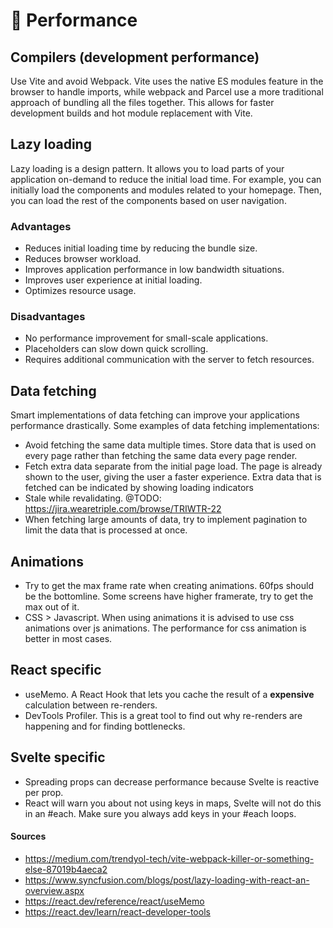# 🏃 Performance

## Compilers (development performance)

Use Vite and avoid Webpack. Vite uses the native ES modules feature in the browser to handle imports, while webpack and Parcel use a more traditional approach of bundling all the files together. This allows for faster development builds and hot module replacement with Vite.

## Lazy loading

Lazy loading is a design pattern. It allows you to load parts of your application on-demand to reduce the initial load time. For example, you can initially load the components and modules related to your homepage. Then, you can load the rest of the components based on user navigation.

### Advantages

- Reduces initial loading time by reducing the bundle size.
- Reduces browser workload.
- Improves application performance in low bandwidth situations.
- Improves user experience at initial loading.
- Optimizes resource usage.

### Disadvantages

- No performance improvement for small-scale applications.
- Placeholders can slow down quick scrolling.
- Requires additional communication with the server to fetch resources.

## Data fetching

Smart implementations of data fetching can improve your applications performance drastically. Some examples of data fetching implementations:

- Avoid fetching the same data multiple times. Store data that is used on every page rather than fetching the same data every page render.
- Fetch extra data separate from the initial page load. The page is already shown to the user, giving the user a faster experience. Extra data that is fetched can be indicated by showing loading indicators
- Stale while revalidating. @TODO: https://jira.wearetriple.com/browse/TRIWTR-22
- When fetching large amounts of data, try to implement pagination to limit the data that is processed at once.

## Animations
- Try to get the max frame rate when creating animations. 60fps should be the bottomline. Some screens have higher framerate, try to get the max out of it.
- CSS > Javascript. When using animations it is advised to use css animations over js animations. The performance for css animation is better in most cases.

## React specific
- useMemo. A React Hook that lets you cache the result of a <b>expensive</b> calculation between re-renders.
- DevTools Profiler. This is a great tool to find out why re-renders are happening and for finding bottlenecks.

## Svelte specific
- Spreading props can decrease performance because Svelte is reactive per prop.
- React will warn you about not using keys in maps, Svelte will not do this in an #each. Make sure you always add keys in your #each loops.

#### Sources

- https://medium.com/trendyol-tech/vite-webpack-killer-or-something-else-87019b4aeca2
- https://www.syncfusion.com/blogs/post/lazy-loading-with-react-an-overview.aspx
- https://react.dev/reference/react/useMemo
- https://react.dev/learn/react-developer-tools

